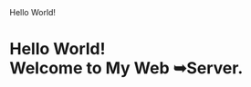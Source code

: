 <html>
<head>
Hello World!
</head>
<body>
<h1 style=”text-align: center”>Hello World!<br/>Welcome to My Web
➥Server.</h1>
</body>
</html>
